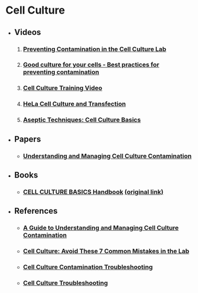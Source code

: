 # Cell Culture

* ## Videos
    1. ### [Preventing Contamination in the Cell Culture Lab](https://www.youtube.com/watch?v=P4dTbKVDIZ4)
    2. ### [Good culture for your cells - Best practices for preventing contamination](https://www.youtube.com/watch?v=H6PZlX-HQ9w)
    3. ### [Cell Culture Training Video](https://www.youtube.com/watch?v=WGKoJRNKADY)
    4. ### [HeLa Cell Culture and Transfection](https://www.youtube.com/watch?v=d7SuAqPPPro)
    5. ### [Aseptic Techniques: Cell Culture Basics](https://www.youtube.com/watch?v=nr1tV_LuqJk)
* ## Papers
    * ### [Understanding and Managing Cell Culture Contamination](https://safety.fsu.edu/safety_manual/supporting_docs/Understanding%20and%20Managing%20Cell%20Culture%20Contamination.pdf)
* ## Books
    * ### [CELL CULTURE BASICS Handbook](Books/CellCultureBasicsEU.pdf) [(original link)](https://www.vanderbilt.edu/viibre/CellCultureBasicsEU.pdf)
* ## References
    * ### [A Guide to Understanding and Managing Cell Culture Contamination](https://www.chemie-brunschwig.ch/documents/suppliers-information/CLS-AN-020-cell-culture-contamination-guide-A4.pdf)
    * ### [Cell Culture: Avoid These 7 Common Mistakes in the Lab](https://www.sigmaaldrich.com/TW/en/technical-documents/technical-article/cell-culture-and-cell-culture-analysis/mammalian-cell-culture/cell-culture-common-mistakes)
    * ### [Cell Culture Contamination Troubleshooting](https://www.sigmaaldrich.com/TW/en/technical-documents/technical-article/cell-culture-and-cell-culture-analysis/mammalian-cell-culture/cell-culture-troubleshooting-contamination)
    * ### [Cell Culture Troubleshooting](https://www.sigmaaldrich.com/TW/en/applications/cell-culture-and-cell-culture-analysis/cell-culture-troubleshooting)
